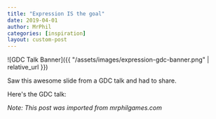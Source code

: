 ```yaml
---
title: "Expression IS the goal"
date: 2019-04-01
author: MrPhil
categories: [inspiration]
layout: custom-post
---
```


![GDC Talk Banner]({{ "/assets/images/expression-gdc-banner.png" | relative_url }})

Saw this awesome slide from a GDC talk and had to share.

Here's the GDC talk:

*Note: This post was imported from mrphilgames.com*